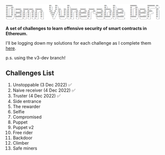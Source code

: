 ![](cover.png)

**A set of challenges to learn offensive security of smart contracts in Ethereum.**

I'll be logging down my solutions for each challenge as I complete them [here](https://local-profit-87b.notion.site/DAMN-VULNERABLE-DEFI-ce941e0c9d9d4d1985b9f86147360125).

p.s. using the v3-dev branch! 

## Challenges List ##
1.	Unstoppable (3 Dec 2022) ✅
2. Naive receiver (4 Dec 2022) ✅
3.	Truster (4 Dec 2022) ✅
4.	Side entrance
5.	The rewarder
6.	Selfie
7.	Compromised
8.	Puppet
9.	Puppet v2
10.	Free rider
11.	Backdoor
12.	Climber
13.	Safe miners
